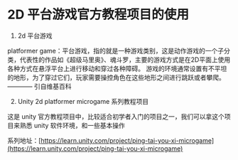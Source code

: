 # 2D 平台游戏官方教程项目的使用

1. 2d 平台游戏

platformer game：平台游戏，指的就是一种游戏类别，这是动作游戏的一个子分类，代表性的作品如《超级马里奥》、魂斗罗，主要的游戏方式是在2D平面上使用各种方式在悬浮平台上进行移动和穿过各种障碍。 游戏的环境通常设置有不平坦的地形，为了穿过它们，玩家需要操控角色在这些地形之间进行跳跃或者攀爬。———— 引自维基百科


2. Unity 2d platformer microgame 系列教程项目

这是 unity 官方教程项目中，比较适合初学者入门的项目之一，我们可以拿这个项目来熟悉 unity 软件环境，和一些基本操作

系列地址：[https://learn.unity.com/project/ping-tai-you-xi-microgame](https://learn.unity.com/project/ping-tai-you-xi-microgame)

